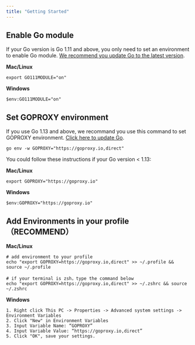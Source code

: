 ```yaml
---
title: "Getting Started"
---
```


## Enable Go module

If your Go version is Go 1.11 and above, you only need to set an environment to enable Go module. [We recommend you update Go to the latest version](https://golang.org/dl/).

**Mac/Linux**

```shell
export GO111MODULE="on"
```
**Windows**

```shell
$env:GO111MODULE="on"
```

## Set GOPROXY environment

If you use Go 1.13 and above, we recommand you use this command to set GOPROXY environment. [Click here to update Go](https://golang.org/dl/).


```shell
go env -w GOPROXY="https://goproxy.io,direct"
```


You could follow these instructions if your Go version < 1.13:

**Mac/Linux**

```shell
export GOPROXY="https://goproxy.io"
```
**Windows**

```shell
$env:GOPROXY="https://goproxy.io"
```

## Add Environments in your profile （RECOMMEND）

**Mac/Linux**

```shell
# add environment to your profile
echo "export GOPROXY=https://goproxy.io,direct" >> ~/.profile && source ~/.profile

# if your terminal is zsh，type the command below
echo "export GOPROXY=https://goproxy.io,direct" >> ~/.zshrc && source ~/.zshrc
```

**Windows**

```
1. Right click This PC -> Properties -> Advanced system settings -> Environment Variables
2. Click "New" in Environment Variables
3. Input Variable Name: “GOPROXY”
4. Input Variable Value: “https://goproxy.io,direct”
5. Click "OK", save your settings.
```
